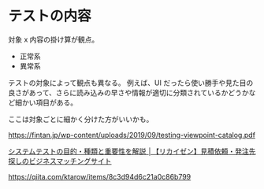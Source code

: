# テストの内容

対象 x 内容の掛け算が観点。

- 正常系
- 異常系

テストの対象によって観点も異なる。
例えば、UI だったら使い勝手や見た目の良さがあって、さらに読み込みの早さや情報が適切に分類されているかどうかなど細かい項目がある。

ここは対象ごとに細かく分けた方がいいかも。

https://fintan.jp/wp-content/uploads/2019/09/testing-viewpoint-catalog.pdf

[システムテストの目的・種類と重要性を解説 │【リカイゼン】見積依頼・発注先探しのビジネスマッチングサイト](https://rekaizen.com/article/detail/business-system/1133)

https://qiita.com/ktarow/items/8c3d94d6c21a0c86b799
